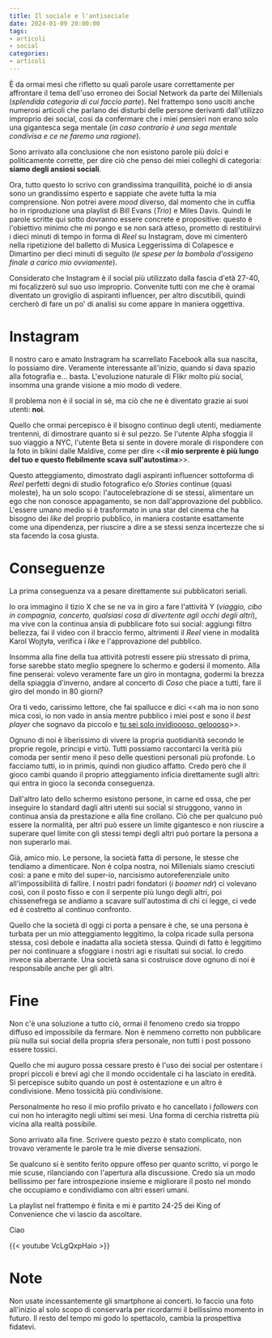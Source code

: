 ```yaml
---
title: Il sociale e l'antisociale
date: 2024-01-09 20:00:00
tags:
- articoli
- social
categories:
- articoli
---
```


È da ormai mesi che rifletto su quali parole usare correttamente per affrontare il tema dell'uso erroneo dei Social Network da parte dei Millenials (_splendida categoria di cui faccio parte_). Nel frattempo sono usciti anche numerosi articoli che parlano dei disturbi delle persone derivanti dall'utilizzo improprio dei social, così da confermare che i miei pensieri non erano solo una gigantesca sega mentale (_in caso contrario è una sega mentale condivisa e ce ne faremo una ragione_).

Sono arrivato alla conclusione che non esistono parole più dolci e politicamente corrette, per dire ciò che penso dei miei colleghi di categoria: **siamo degli ansiosi sociali**.

Ora, tutto questo lo scrivo con grandissima tranquillità, poiché io di ansia sono un grandissimo esperto e sappiate che avete tutta la mia comprensione. 
Non potrei avere _mood_ diverso, dal momento che in cuffia ho in riproduzione una playlist di Bill Evans (_Trio_) e Miles Davis. Quindi le parole scritte qui sotto dovranno essere concrete e propositive: questo è l'obiettivo minimo che mi pongo e se non sarà atteso, prometto di restituirvi i dieci minuti di tempo in forma di _Reel_ su Instagram, dove mi cimenterò nella ripetizione del balletto di Musica Leggerissima di Colapesce e Dimartino per dieci minuti di seguito (_le spese per la bombola d'ossigeno finale a carico mio ovviamente_).

Considerato che Instagram è il social più utilizzato dalla fascia d'età 27-40, mi focalizzerò sul suo uso improprio.
Convenite tutti con me che è oramai diventato un groviglio di aspiranti influencer, per altro discutibili, quindi cercherò di fare un po' di analisi su come appare in maniera oggettiva.

# Instagram

Il nostro caro e amato Instragram ha scarrellato Facebook alla sua nascita, lo possiamo dire. Veramente interessante all'inizio, quando si dava spazio alla fotografia e... basta. L'evoluzione naturale di Flikr molto più social, insomma una grande visione a mio modo di vedere. 

Il problema non è il social in sé, ma ciò che ne è diventato grazie ai suoi utenti: **noi**.

Quello che ormai percepisco è il bisogno continuo degli utenti, mediamente trentenni, di dimostrare quanto si è sul pezzo. Se l'utente Alpha sfoggia il suo viaggio a NYC, l'utente Beta si sente in dovere morale di rispondere con la foto in bikini dalle Maldive, come per dire <<**il mio serprente è più lungo del tuo e questo flebilmente scava sull'autostima**>>. 

Questo atteggiamento, dimostrato dagli aspiranti influencer sottoforma di _Reel_ perfetti degni di studio fotografico e/o _Stories_ continue (quasi moleste), ha un solo scopo: l'autocelebrazione di se stessi, alimentare un ego che non conosce appagamento, se non dall'approvazione del pubblico. 
L'essere umano medio si è trasformato in una star del cinema che ha bisogno dei _like_ del proprio pubblico, in maniera costante esattamente come una dipendenza, per riuscire a dire a se stessi senza incertezze che si sta facendo la cosa giusta.

# Conseguenze

La prima conseguenza va a pesare direttamente sui pubblicatori seriali. 

Io ora immagino il tizio X che se ne va in giro a fare l'attività Y (_viaggio, cibo in compagnia, concerto, qualsiasi cosa di divertente agli occhi degli altri_), ma vive con la continua ansia di pubblicare foto sui social: aggiungi filtro bellezza, fai il video con il braccio fermo, altrimenti il _Reel_ viene in modalità Karol Wojtyła, verifica i _like_ e l'approvazione del pubblico.

Insomma alla fine della tua attività potresti essere più stressato di prima, forse sarebbe stato meglio spegnere lo schermo e godersi il momento. Alla fine penserai: volevo veramente fare un giro in montagna, godermi la brezza della spiaggia d'inverno, andare al concerto di _Coso_ che piace a tutti, fare il giro del mondo in 80 giorni?

Ora ti vedo, carissimo lettore, che fai spallucce e dici <<ah ma io non sono mica così, io non vado in ansia mentre pubblico i miei post e sono il _best player_ che sognavo da piccolo e [tu sei solo invidioooso, geloooso](https://youtube.com/clip/UgkxEvHInpEUhwumpuUiOF_-iTUgdkDGgyow?si=iu35EAeUGvGbBpoO)>>. 

Ognuno di noi è liberissimo di vivere la propria quotidianità secondo le proprie regole, principi e virtù. Tutti possiamo raccontarci la verità più comoda per sentir meno il peso delle questioni personali più profonde. Lo facciamo tutti, io in primis, quindi non giudico affatto. Credo però che il gioco cambi quando il proprio atteggiamento inficia direttamente sugli altri: qui entra in gioco la seconda conseguenza. 

Dall'altro lato dello schermo esistono persone, in carne ed ossa, che per inseguire lo standard dagli altri utenti sui social si struggono, vanno in continua ansia da prestazione e alla fine crollano. Ciò che per qualcuno può essere la normalità, per altri può essere un limite gigantesco e non riuscire a superare quel limite con gli stessi tempi degli altri può portare la persona a non superarlo mai.

Già, amico mio. Le persone, la società fatta di persone, le stesse che tendiamo a dimenticare. Non è colpa nostra, noi Millenials siamo cresciuti così: a pane e mito del super-io, narcisismo autoreferenziale unito all'impossibilità di fallire. I nostri padri fondatori (_i boomer ndr_) ci volevano così, con il posto fisso e con il serpente più lungo degli altri, poi chissenefrega se andiamo a scavare sull'autostima di chi ci legge, ci vede ed è costretto al continuo confronto. 

Quello che la società di oggi ci porta a pensare è che, se una persona è turbata per un mio atteggiamento leggitimo, la colpa ricade sulla persona stessa, così debole e inadatta alla società stessa. Quindi di fatto è leggitimo per noi continuare a sfoggiare i nostri agi e risultati sui social. Io credo invece sia aberrante. Una società sana si costruisce dove ognuno di noi è responsabile anche per gli altri.

# Fine

Non c'è una soluzione a tutto ciò, ormai il fenomeno credo sia troppo diffuso ed impossibile da fermare.
Non è nemmeno corretto non pubblicare più nulla sui social della propria sfera personale, non tutti i post possono essere tossici. 

Quello che mi auguro possa cessare presto è l'uso dei social per ostentare i propri piccoli e brevi agi che il mondo occidentale ci ha lasciato in eredità.
Si percepisce subito quando un post è ostentazione e un altro è condivisione. Meno tossicità più condivisione.

Personalmente ho reso il mio profilo privato e ho cancellato i _followers_ con cui non ho interagito negli ultimi sei mesi. Una forma di cerchia ristretta più vicina alla realtà possibile.

Sono arrivato alla fine. Scrivere questo pezzo è stato complicato, non trovavo veramente le parole tra le mie diverse sensazioni.

Se qualcuno si è sentito ferito oppure offeso per quanto scritto, vi porgo le mie scuse, rilanciando con l'apertura alla discussione. Credo sia un modo bellissimo per fare introspezione insieme e migliorare il posto nel mondo che occupiamo e condividiamo con altri esseri umani. 

La playlist nel frattempo è finita e mi è partito 24-25 dei King of Convenience che vi lascio da ascoltare.

Ciao

{{< youtube VcLgQxpHaio >}}

# Note

Non usate incessantemente gli smartphone ai concerti. 
Io faccio una foto all'inizio al solo scopo di conservarla per ricordarmi il bellissimo momento in futuro. Il resto del tempo mi godo lo spettacolo, cambia la prospettiva fidatevi.

